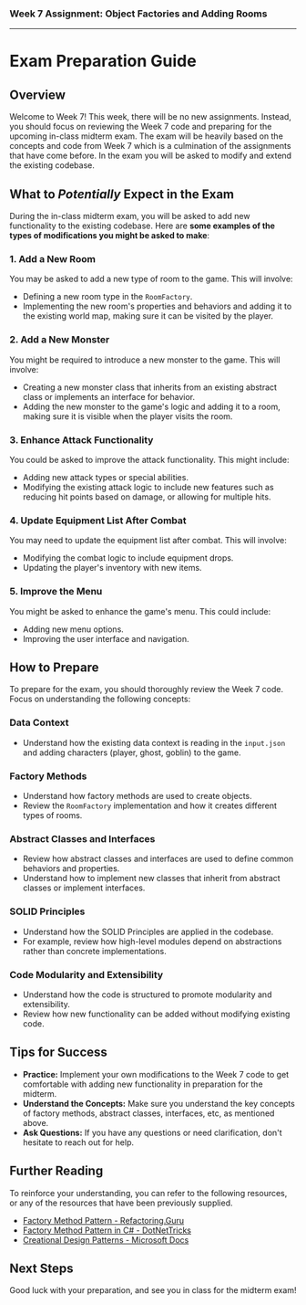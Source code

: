### Week 7 Assignment: Object Factories and Adding Rooms

---

# Exam Preparation Guide

## Overview

Welcome to Week 7! This week, there will be no new assignments. Instead, you should focus on reviewing the Week 7 code and preparing for the upcoming in-class midterm exam. The exam will be heavily based on the concepts and code from Week 7 which is a culmination of the assignments that have come before. In the exam you will be asked to modify and extend the existing codebase.

## What to *Potentially* Expect in the Exam

During the in-class midterm exam, you will be asked to add new functionality to the existing codebase. Here are **some examples of the types of modifications you might be asked to make**:

### 1. Add a New Room
You may be asked to add a new type of room to the game. This will involve:
- Defining a new room type in the `RoomFactory`.
- Implementing the new room's properties and behaviors and adding it to the existing world map, making sure it can be visited by the player.

### 2. Add a New Monster
You might be required to introduce a new monster to the game. This will involve:
- Creating a new monster class that inherits from an existing abstract class or implements an interface for behavior.
- Adding the new monster to the game's logic and adding it to a room, making sure it is visible when the player visits the room.

### 3. Enhance Attack Functionality
You could be asked to improve the attack functionality. This might include:
- Adding new attack types or special abilities.
- Modifying the existing attack logic to include new features such as reducing hit points based on damage, or allowing for multiple hits.

### 4. Update Equipment List After Combat
You may need to update the equipment list after combat. This will involve:
- Modifying the combat logic to include equipment drops.
- Updating the player's inventory with new items.

### 5. Improve the Menu
You might be asked to enhance the game's menu. This could include:
- Adding new menu options.
- Improving the user interface and navigation.

## How to Prepare

To prepare for the exam, you should thoroughly review the Week 7 code. Focus on understanding the following concepts:

### Data Context
- Understand how the existing data context is reading in the `input.json` and adding characters (player, ghost, goblin) to the game.

### Factory Methods
- Understand how factory methods are used to create objects.
- Review the `RoomFactory` implementation and how it creates different types of rooms.

### Abstract Classes and Interfaces
- Review how abstract classes and interfaces are used to define common behaviors and properties.
- Understand how to implement new classes that inherit from abstract classes or implement interfaces.

### SOLID Principles
- Understand how the SOLID Principles are applied in the codebase.
- For example, review how high-level modules depend on abstractions rather than concrete implementations.

### Code Modularity and Extensibility
- Understand how the code is structured to promote modularity and extensibility.
- Review how new functionality can be added without modifying existing code.

## Tips for Success

- **Practice:** Implement your own modifications to the Week 7 code to get comfortable with adding new functionality in preparation for the midterm.
- **Understand the Concepts:** Make sure you understand the key concepts of factory methods, abstract classes, interfaces, etc, as mentioned above.
- **Ask Questions:** If you have any questions or need clarification, don't hesitate to reach out for help.

## Further Reading

To reinforce your understanding, you can refer to the following resources, or any of the resources that have been previously supplied.

- [Factory Method Pattern - Refactoring.Guru](https://refactoring.guru/design-patterns/factory-method)
- [Factory Method Pattern in C# - DotNetTricks](https://www.dotnettricks.com/learn/designpatterns/factory-method-design-pattern-dotnet)
- [Creational Design Patterns - Microsoft Docs](https://docs.microsoft.com/en-us/dotnet/standard/design-patterns/creational-design-patterns)

## Next Steps

Good luck with your preparation, and see you in class for the midterm exam!